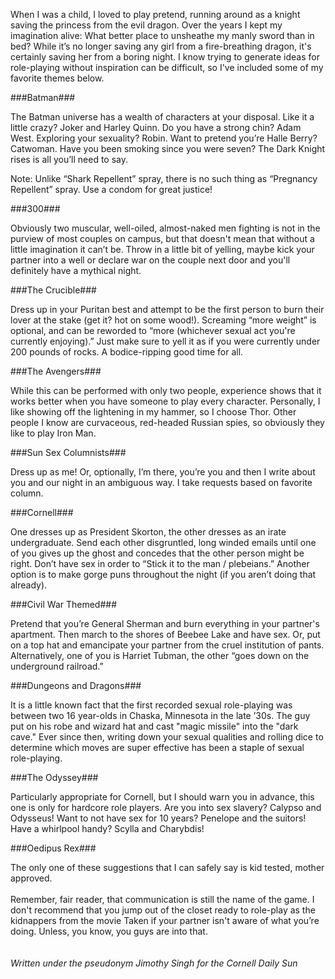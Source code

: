 <!-- layout: post
categories: 
- humor
title: If You Imagine It, They Will Come
date: 2012-10-11
-->
When I was a child, I loved to play pretend, running around as a knight saving the princess from the evil dragon. Over the years I kept my imagination alive: What better place to unsheathe my manly sword than in bed? While it’s no longer saving any girl from a fire-breathing dragon, it's certainly saving her from a boring night. I know trying to generate ideas for role-playing without inspiration can be difficult, so I've included some of my favorite themes below.
<!-- more -->

###Batman###

The Batman universe has a wealth of characters at your disposal. Like it a little crazy? Joker and Harley Quinn. Do you have a strong chin? Adam West. Exploring your sexuality? Robin. Want to pretend you’re Halle Berry? Catwoman. Have you been smoking since you were seven? The Dark Knight rises is all you’ll need to say.

Note: Unlike “Shark Repellent” spray, there is no such thing as “Pregnancy Repellent” spray. Use a condom for great justice!

###300###

Obviously two muscular, well-oiled, almost-naked men fighting is not in the purview of most couples on campus, but that doesn't mean that without a little imagination it can’t be. Throw in a little bit of yelling, maybe kick your partner into a well or declare war on the couple next door and you'll definitely have a mythical night.

###The Crucible###

Dress up in your Puritan best and attempt to be the first person to burn their lover at the stake (get it? hot on some wood!). Screaming “more weight” is optional, and can be reworded to “more (whichever sexual act you're currently enjoying).” Just make sure to yell it as if you were currently under 200 pounds of rocks. A bodice-ripping good time for all.

###The Avengers###

While this can be performed with only two people, experience shows that it works better when you have someone to play every character. Personally, I like showing off the lightening in my hammer, so I choose Thor. Other people I know are curvaceous, red-headed Russian spies, so obviously they like to play Iron Man.

###Sun Sex Columnists###

Dress up as me! Or, optionally, I’m there, you’re you and then I write about you and our night in an ambiguous way. I take requests based on favorite column.

###Cornell###

One dresses up as President Skorton, the other dresses as an irate undergraduate. Send each other disgruntled, long winded emails until one of you gives up the ghost and concedes that the other person might be right. Don’t have sex in order to “Stick it to the man / plebeians.” Another option is to make gorge puns throughout the night (if you aren’t doing that already).

###Civil War Themed###

Pretend that you’re General Sherman and burn everything in your partner's apartment. Then march to the shores of Beebee Lake and have sex. Or, put on a top hat and emancipate your partner from the cruel institution of pants. Alternatively, one of you is Harriet Tubman, the other “goes down on the underground railroad.”

###Dungeons and Dragons###

It is a little known fact that the first recorded sexual role-playing was between two 16 year-olds in Chaska, Minnesota in the late ’30s. The guy put on his robe and wizard hat and cast "magic missile" into the "dark cave." Ever since then, writing down your sexual qualities and rolling dice to determine which moves are super effective has been a staple of sexual role-playing.

###The Odyssey###

Particularly appropriate for Cornell, but I should warn you in advance, this one is only for hardcore role players. Are you into sex slavery? Calypso and Odysseus! Want to not have sex for 10 years? Penelope and the suitors! Have a whirlpool handy? Scylla and Charybdis!

###Oedipus Rex###

The only one of these suggestions that I can safely say is kid tested, mother approved.
<br/><br/>
Remember, fair reader, that communication is still the name of the game. I don't recommend that you jump out of the closet ready to role-play as the kidnappers from the movie Taken if your partner isn't aware of what you’re doing. Unless, you know, you guys are into that.
<br/><br/><br/>
*Written under the pseudonym Jimothy Singh for the Cornell Daily Sun*